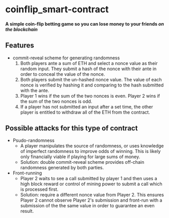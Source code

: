 # coinflip_smart-contract

#### A simple coin-flip betting game so you can lose money to your friends *on the blockchain*

## Features
* commit-reveal scheme for generating randomness
  1. Both players ante a sum of ETH and select a nonce value as their random input. They submit a hash of the nonce with their ante in order to conceal the value of the nonce.
  2. Both players submit the un-hashed nonce value. The value of each nonce is verified by hashing it and comparing to the hash submitted with the ante.
  3. Player 1 wins if the sum of the two nonces is even. Player 2 wins if the sum of the two nonces is odd.
  4. If a player has not submitted an input after a set time, the other player is entitled to withdraw all of the ETH from the contract.

## Possible attacks for this type of contract
* Psudo-randomness
  * A player manipulates the source of randomness, or uses knowledge of imperfect randomness to improve odds of winning. This is likely only financially viable if playing for large sums of money.
  * Solution: double commit-reveal scheme provides off-chain randomness generated by both parties.
* Front-running
  * Player 2 waits to see a call submitted by player 1 and then uses a high block reward or control of mining power to submit a call which is processed first.  
  * Solution: require a different nonce value from Player 2. This ensures Player 2 cannot observe Player 2's submission and front-run with a submission of the the same value in order to guarantee an even result.
